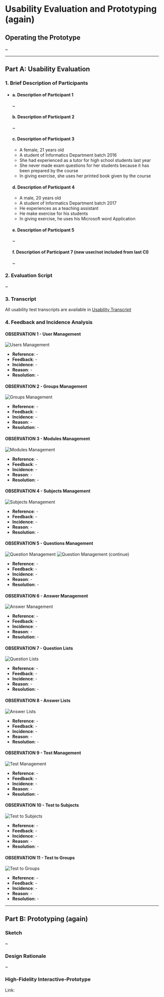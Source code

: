 # Usability Evaluation and Prototyping (again)

## Operating the Prototype

~

------

## Part A: Usability Evaluation

### 1. Brief Description of Participants

- #### a. Description of Participant 1

  ~

  #### b. Description of Participant 2

  ~

  #### c. Description of Participant 3

  - A female, 21 years old
  - A student of Informatics Department batch 2016
  - She had experienced as a tutor for high school students last year
  - She never made exam questions for her students because it has been prepared by the course
  - In giving exercise, she uses her printed book given by the course

  #### d. Description of Participant 4

  - A male, 20 years old
  - A student of Informatics Department batch 2017
  - He experiences as a teaching assistant
  - He make exercise for his students
  - In giving exercise, he uses his Microsoft word Application

  #### e. Description of Participant 5

  ~

  #### f. Description of Participant 7 (new user/not included from last CI)

  ~

### 2. Evaluation Script

~

### 3. Transcript

All usability test transcripts are available in [Usability Transcript](https://github.com/hci-a-if-its-2019/final-project-hooray-team/tree/master/transcript/transcript_usability.md)

### 4. Feedback and Incidence Analysis

#### OBSERVATION 1 - User Management

![Users Management](https://github.com/hci-a-if-its-2019/final-project-hooray-team/tree/master/assets/prototype/prototype2/users_management.JPG)

- **Reference**: -
- **Feedback**: -
- **Incidence**: -
- **Reason**: -
- **Resolution**: -

#### OBSERVATION 2 - Groups Management

![Groups Management](https://github.com/hci-a-if-its-2019/final-project-hooray-team/tree/master/assets/prototype/prototype2/groups_management.JPG)

- **Reference**: -
- **Feedback**: -
- **Incidence**: -
- **Reason**: -
- **Resolution**: -


#### OBSERVATION 3 - Modules Management

![Modules Management](https://github.com/hci-a-if-its-2019/final-project-hooray-team/tree/master/assets/prototype/prototype2/modules.JPG)

- **Reference**: -
- **Feedback**: -
- **Incidence**: -
- **Reason**: -
- **Resolution**: -


#### OBSERVATION 4 - Subjects Management

![Subjects Management](https://github.com/hci-a-if-its-2019/final-project-hooray-team/tree/master/assets/prototype/prototype2/subjects.JPG)

- **Reference**: -
- **Feedback**: -
- **Incidence**: -
- **Reason**: -
- **Resolution**: -


#### OBSERVATION 5 - Questions Management

![Question Management](https://github.com/hci-a-if-its-2019/final-project-hooray-team/tree/master/assets/prototype/prototype2/question_management.JPG)
![Question Management (continue)](https://github.com/hci-a-if-its-2019/final-project-hooray-team/tree/master/assets/prototype/prototype2/question_management2.JPG)

- **Reference**: -
- **Feedback**: -
- **Incidence**: -
- **Reason**: -
- **Resolution**: -


#### OBSERVATION 6 - Answer Management

![Answer Management](https://github.com/hci-a-if-its-2019/final-project-hooray-team/tree/master/assets/prototype/prototype2/answer.JPG)

- **Reference**: -
- **Feedback**: -
- **Incidence**: -
- **Reason**: -
- **Resolution**: -


#### OBSERVATION 7 - Question Lists

![Question Lists](https://github.com/hci-a-if-its-2019/final-project-hooray-team/tree/master/assets/prototype/prototype2/question_list.JPG)

- **Reference**: -
- **Feedback**: -
- **Incidence**: -
- **Reason**: -
- **Resolution**: -

#### OBSERVATION 8 - Answer Lists

![Answer Lists](https://github.com/hci-a-if-its-2019/final-project-hooray-team/tree/master/assets/prototype/prototype2/answer_list.JPG)

- **Reference**: -
- **Feedback**: -
- **Incidence**: -
- **Reason**: -
- **Resolution**: -

#### OBSERVATION 9 - Test Management

![Test Management](https://github.com/hci-a-if-its-2019/final-project-hooray-team/tree/master/assets/prototype/prototype2/test_management.JPG)

- **Reference**: -
- **Feedback**: -
- **Incidence**: -
- **Reason**: -
- **Resolution**: -

#### OBSERVATION 10 - Test to Subjects

![Test to Subjects](https://github.com/hci-a-if-its-2019/final-project-hooray-team/tree/master/assets/prototype/prototype2/test_to_subjects.JPG)

- **Reference**: -
- **Feedback**: -
- **Incidence**: -
- **Reason**: -
- **Resolution**: -

#### OBSERVATION 11 - Test to Groups

![Test to Groups](https://github.com/hci-a-if-its-2019/final-project-hooray-team/tree/master/assets/prototype/prototype2/test_to_groups.JPG)

- **Reference**: -
- **Feedback**: -
- **Incidence**: -
- **Reason**: -
- **Resolution**: -

------

## Part B: Prototyping (again)

### Sketch

~

### Design Rationale

~

### High-Fidelity Interactive-Prototype

Link: 